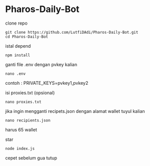 # Pharos-Daily-Bot

clone repo
```
git clone https://github.com/LutfiDAdi/Pharos-Daily-Bot.git
cd Pharos-Daily-Bot
```

istal depend

```
npm install
```

ganti file .env dengan pvkey kalian

```
nano .env
```

contoh :
PRIVATE_KEYS=pvkey1,pvkey2

isi proxies.txt (opsional)

```
nano proxies.txt
```

jika ingin mengganti recipets.json dengan alamat wallet tuyul kalian

```
nano recipients.json
```

harus 65 wallet


star 

```
node index.js
```

cepet sebelum gua tutup

